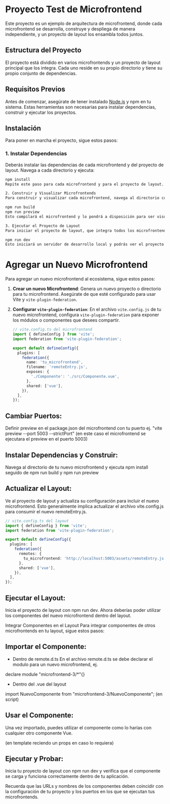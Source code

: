 # Proyecto Test de Microfrontend

Este proyecto es un ejemplo de arquitectura de microfrontend, donde cada microfrontend se desarrolla, construye y despliega de manera independiente, y un proyecto de layout los ensambla todos juntos.

## Estructura del Proyecto

El proyecto está dividido en varios microfrontends y un proyecto de layout principal que los integra. Cada uno reside en su propio directorio y tiene su propio conjunto de dependencias.

## Requisitos Previos

Antes de comenzar, asegúrate de tener instalado [Node.js](https://nodejs.org/) y npm en tu sistema. Estas herramientas son necesarias para instalar dependencias, construir y ejecutar los proyectos.

## Instalación

Para poner en marcha el proyecto, sigue estos pasos:

### 1. Instalar Dependencias

Deberás instalar las dependencias de cada microfrontend y del proyecto de layout. Navega a cada directorio y ejecuta:

```bash
npm install
Repite este paso para cada microfrontend y para el proyecto de layout.

2. Construir y Visualizar Microfrontends
Para construir y visualizar cada microfrontend, navega al directorio correspondiente y ejecuta:

npm run build
npm run preview
Esto compilará el microfrontend y lo pondrá a disposición para ser visualizado.

3. Ejecutar el Proyecto de Layout
Para iniciar el proyecto de layout, que integra todos los microfrontends, navega al directorio del layout y ejecuta:

npm run dev
Esto iniciará un servidor de desarrollo local y podrás ver el proyecto completo en acción.
```

# Agregar un Nuevo Microfrontend

Para agregar un nuevo microfrontend al ecosistema, sigue estos pasos:

1. **Crear un nuevo Microfrontend**: Genera un nuevo proyecto o directorio para tu microfrontend. Asegúrate de que esté configurado para usar Vite y `vite-plugin-federation`.

2. **Configurar `vite-plugin-federation`**: En el archivo `vite.config.js` de tu nuevo microfrontend, configura `vite-plugin-federation` para exponer los módulos o componentes que desees compartir.

   ```typescript
   // vite.config.ts del microfrontend
   import { defineConfig } from 'vite';
   import federation from 'vite-plugin-federation';

   export default defineConfig({
     plugins: [
       federation({
         name: 'tu_microfrontend',
         filename: 'remoteEntry.js',
         exposes: {
           './Componente': './src/Componente.vue',
         },
         shared: ['vue'],
       }),
     ],
   });

## Cambiar Puertos: 
Definir preview en el package.json del microfrontend con tu puerto ej. "vite preview --port 5003 --strictPort" (en este caso el microfrontend se ejecutara el preview en el puerto 5003)

## Instalar Dependencias y Construir: 
Navega al directorio de tu nuevo microfrontend y ejecuta npm install seguido de npm run build y npm run preview

## Actualizar el Layout: 

Ve al proyecto de layout y actualiza su configuración para incluir el nuevo microfrontend. Esto generalmente implica actualizar el archivo vite.config.js para consumir el nuevo remoteEntry.js.

```typescript
// vite.config.ts del layout
import { defineConfig } from 'vite';
import federation from 'vite-plugin-federation';

export default defineConfig({
  plugins: [
    federation({
      remotes: {
        tu_microfrontend: 'http://localhost:5003/assets/remoteEntry.js',
      },
      shared: ['vue'],
    }),
  ],
});
```

## Ejecutar el Layout: 

Inicia el proyecto de layout con npm run dev. Ahora deberías poder utilizar los componentes del nuevo microfrontend dentro del layout.

Integrar Componentes en el Layout
Para integrar componentes de otros microfrontends en tu layout, sigue estos pasos:

## Importar el Componente:

- Dentro de remote.d.ts
En el archivo remote.d.ts se debe declarar el modulo para un nuevo microfrontend, ej.

declare module "microfrontend-3/*"{}

- Dentro del .vue del layout

import NuevoComponente from "microfrontend-3/NuevoComponente"; (en script)

## Usar el Componente: 

Una vez importado, puedes utilizar el componente como lo harías con cualquier otro componente Vue.

<NuevoComponente msg="Nuevo mensaje" /> (en template reciendo un props en caso lo requiera)

## Ejecutar y Probar: 

Inicia tu proyecto de layout con npm run dev y verifica que el componente se carga y funciona correctamente dentro de tu aplicación.

Recuerda que las URLs y nombres de los componentes deben coincidir con la configuración de tu proyecto y los puertos en los que se ejecutan tus microfrontends.